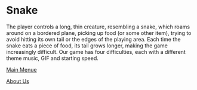 # Snake 

The player controls a long, thin creature, resembling a snake, which roams around on a bordered plane, picking up food (or some other item), trying to avoid hitting its own tail or the edges of the playing area. Each time the snake eats a piece of food, its tail grows longer, making the game increasingly difficult.
Our game has four difficulties, each with a different theme music, GIF and starting speed. 

[Main Menue](index.md)

[About Us](aboutSUS.md)
